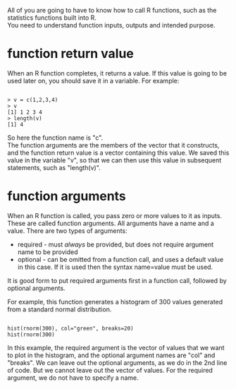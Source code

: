 All of you are going to have to know how to call R functions, such as the statistics functions built into R.   
You need to understand function inputs, outputs and intended purpose.

# function return value

When an R function completes, it returns a value.   If this value is going to be used later on, you should save it in a variable.  For example:

```

> v = c(1,2,3,4)
> v
[1] 1 2 3 4
> length(v)
[1] 4

```
So here the function name is "c".   
The function arguments are the members of the vector that it constructs, 
and the function return value is a vector containing this value.  We saved this value in the variable "v", so that we can then use this value in subsequent statements, such as "length(v)".

# function arguments

When an R function is called, you pass zero or more values to it as inputs.   These are called function arguments.  All arguments have a name and a value.  There are two types of arguments:

* required - must *always* be provided, but does not require argument name to be provided
* optional - can be omitted from a function call, and uses a default value in this case.  If it is used then the syntax name=value must be used.

It is good form to put required arguments first in a function call, followed by optional arguments.   

For example, this function generates a histogram of 300 values generated from a standard normal distribution.

```

hist(rnorm(300), col="green", breaks=20)
hist(rnorm(300)

```
In this example, the required argument is the vector of values that we want to plot in the histogram, and the optional argument names are "col" and "breaks".   We can leave out the optional arguments, as we do in the 2nd line of code.  But we cannot leave out the vector of values.  For the required argument, we do not have to specify a name.
